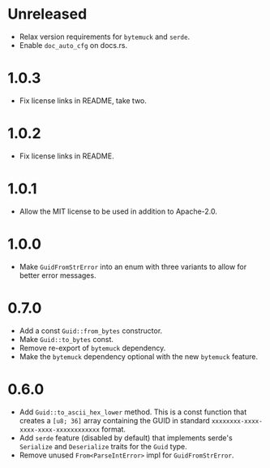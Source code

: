 # Unreleased

* Relax version requirements for `bytemuck` and `serde`.
* Enable `doc_auto_cfg` on docs.rs.

# 1.0.3

* Fix license links in README, take two.

# 1.0.2

* Fix license links in README.

# 1.0.1

* Allow the MIT license to be used in addition to Apache-2.0.

# 1.0.0

* Make `GuidFromStrError` into an enum with three variants to allow for
  better error messages.

# 0.7.0

* Add a const `Guid::from_bytes` constructor.
* Make `Guid::to_bytes` const.
* Remove re-export of `bytemuck` dependency.
* Make the `bytemuck` dependency optional with the new `bytemuck` feature.

# 0.6.0

* Add `Guid::to_ascii_hex_lower` method. This is a const function that
  creates a `[u8; 36]` array containing the GUID in standard
  `xxxxxxxx-xxxx-xxxx-xxxx-xxxxxxxxxxxx` format.
* Add `serde` feature (disabled by default) that implements serde's
  `Serialize` and `Deserialize` traits for the `Guid` type.
* Remove unused `From<ParseIntError>` impl for `GuidFromStrError`.
